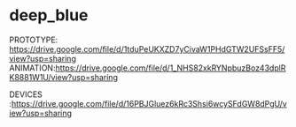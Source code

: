 # deep_blue    
PROTOTYPE: https://drive.google.com/file/d/1tduPeUKXZD7yCivaW1PHdGTW2UFSsFF5/view?usp=sharing
ANIMATION:https://drive.google.com/file/d/1_NHS82xkRYNpbuzBoz43dplRK8881W1U/view?usp=sharing

DEVICES :https://drive.google.com/file/d/16PBJGluez6kRc3Shsi6wcySFdGW8dPgU/view?usp=sharing
